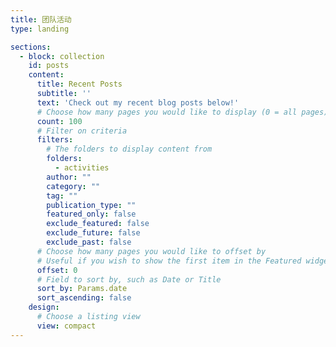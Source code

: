 ```yaml
---
title: 团队活动
type: landing

sections:
  - block: collection
    id: posts
    content:
      title: Recent Posts
      subtitle: ''
      text: 'Check out my recent blog posts below!'
      # Choose how many pages you would like to display (0 = all pages)
      count: 100
      # Filter on criteria
      filters:
        # The folders to display content from
        folders:
          - activities
        author: ""
        category: ""
        tag: ""
        publication_type: ""
        featured_only: false
        exclude_featured: false
        exclude_future: false
        exclude_past: false
      # Choose how many pages you would like to offset by
      # Useful if you wish to show the first item in the Featured widget
      offset: 0
      # Field to sort by, such as Date or Title
      sort_by: Params.date
      sort_ascending: false
    design:
      # Choose a listing view
      view: compact
---
```

<!-- ---
title: 团队活动

# Listing view
view: compact

# Optional header image (relative to `assets/media/` folder).
banner:
  caption: ''
  image: ''
--- -->